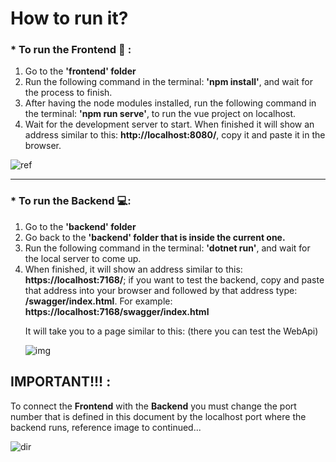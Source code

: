 <h1>How to run it?</h1>

<h3>
 * To run the Frontend 🎨 :
</h3>

<ol>
  <li>Go to the <b>'frontend' folder</b></li>
   <li>Run the following command in the terminal: <b>'npm install'</b>, and wait for the process to finish.</li>
     <li>After having the node modules installed, run the following command in the terminal: <b>'npm run serve'</b>, to run the vue project on localhost. </li>
        <li>Wait for the development server to start. When finished it will show an address similar to this: <b>http://localhost:8080/</b>, copy it and paste it in the browser.</li>
</ol>

![ref](https://user-images.githubusercontent.com/77954884/147166488-75f22a0a-6f72-43f6-bef5-fd9d5edb0e9c.png)

<hr/>

<h3>
 * To run the Backend 💻:
</h3>

<ol>
    <li>Go to the <b>'backend' folder</b></li>
      <li>Go back to the <b>'backend' folder that is inside the current one. </b></li>
       <li>Run the following command in the terminal: <b>'dotnet run'</b>, and wait for the local server to come up.</li>
      <li>When finished, it will show an address similar to this: <b>https://localhost:7168/</b>; if you want to test the backend, copy and paste that address into your browser and followed by that address type: <b>/swagger/index.html</b>. For example: <b>https://localhost:7168/swagger/index.html</b> <br/>
        <p>It will take you to a page similar to this: (there you can test the WebApi)</p>
<img src='https://user-images.githubusercontent.com/77954884/147166953-fc8d5aa2-5944-4f4b-b217-449832d3797f.png' alt='img' />
  </li>
</ol>

<h2>IMPORTANT!!! :</h2>
<div>
   <p>To connect the <b>Frontend</b> with the <b>Backend</b> you must change the port number that is defined in this document by the localhost port where the backend runs, reference image to continued...</p>
  
  ![dir](https://user-images.githubusercontent.com/77954884/147167700-de70101a-a44f-412a-a1bc-17b95f6160c3.png)

</div>

